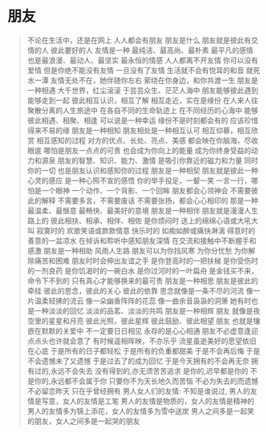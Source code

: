 # 朋友

> 不论在生活中，还是在网上 人人都会有朋友 朋友是什么 朋友就是彼此有交情的人 彼此要好的人 友情是一种 最纯洁、最高尚、最朴素 最平凡的感情 也是最浪漫、最动人、最坚实 最永恒的情感 人人都离不开友情 你可以没有爱情 但是你绝不能没有友情 一旦没有了友情 生活就不会有悦耳的和音 就死水一潭 友情无处不在，她伴随你左右 萦绕在你身边，和你共渡一生 朋友是一种相遇 大千世界，红尘滚滚 于芸芸众生、茫茫人海中 朋友能够彼此遇到 能够走到一起 彼此相互认识，相互了解 相互走近，实在是缘份 在人来人往 聚散分离的人生旅途中 在各自不同的生命轨迹上 在不同经历的心海中 能够彼此相遇、相聚、相逢 可以说是一种幸运 缘份不是时刻都会有的 应该珍惜得来不易的缘 朋友是一种相知 朋友相处是一种相互认可 相互仰慕，相互欣赏 相互感知的过程 对方的优点、长处、亮点、美感 都会映在你脑海，尽收眼底 哪怕是朋友一点点的可贵 也会成为你向上的能量 成为你终身受益的动力和源泉 朋友的智慧、知识、能力、激情 是吸引你靠近的磁力和力量 同时你的一切 也是朋友认识和感知你的过程 朋友是一种相契 朋友就是彼此一种心灵的感应 是一种心照不宣的感悟 你的举手投足，一颦一笑 一言一行，哪怕是一个眼神 一个动作、一个背影、一个回眸 朋友都会心领神会 不需要彼此的解释 不需要多言，不需要废话 不需要张扬，都会心心相印的 那是一种最温柔、最惬意 最畅快、最美好的意境 朋友是一种相伴 朋友就是漫漫人生路上的 彼此相扶、相承、相伴、相佐 是你烦闷时 送上的绵绵心语或大吼大叫 寂寞时的 欢歌笑语或款款情意 快乐时的 如痴如醉或痛快淋漓 得意时的 善意的一盆凉水 在倾诉和聆听中感知朋友深情 在交流和接触中不断握手和感激 朋友是一种相助 风雨人生路 朋友可以为你挡风寒 为你分忧愁 为你解除痛苦和困难 朋友时时会伸出友谊之手 是你登高时的一把扶梯 是你受伤时的一剂良药 是你饥渴时的一碗白水 是你过河时的一叶扁舟 是金钱买不来，命令下不到的 只有真心才能够换来的最可贵 朋友是一种相思 朋友是彼此的牵挂 彼此的思念，彼此的关心 彼此的依靠 思念就像是一条不尽的河流 像一片温柔轻拂的流云 像一朵幽香阵阵的花蕊 像一曲余音袅袅的洞箫 她有时也是一种淡淡的回忆 淡淡的品茗、淡淡的共鸣 朋友是一种相辉 朋友 就像是夜空里的星星和月亮 彼此光照，彼此星辉 彼此鼓励、彼此相望 朋友 也就是镶嵌在默默的关爱中 不一定要日日相见 永存的是心心相通 朋友不必虚意逢迎 点点头也许就会意了 有时候遥相晖映，不亦乐乎 流星虽逝美好的愿望依旧在心底 于是所有的日子都轻松 于是所有的负重都甜美 于是不会再后悔 于是不会遗憾未了又遗憾 于是过去了的成为回忆 于是今天拥有的不会再无奈 拥有过的,永远不会失去 没有得到的,亦无须苦苦追求 是你的,迟早都是你的 不是你的,永远都不会属于你 只要你不为天长地久而苦恼 不必为失去的而遗憾 不必留恋昨天 只在乎曾经拥有 男人女人们的友情: 不知是谁说过, 男人的友情是写意，女人的友情是工笔 男人的友情是物质的，女人的友情是精神的 男人的友情多为锦上添花，女人的友情多为雪中送炭 男人之间多是一起笑的朋友，女人之间多是一起哭的朋友

